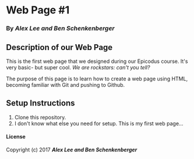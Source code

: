 # **Web Page #1**

### By _**Alex Lee and Ben Schenkenberger**_

## **Description of our Web Page**

This is the first web page that we designed during our Epicodus course. It's very basic- but super cool. _We are rockstars: can't you tell?_

The purpose of this page is to learn how to create a web page using HTML, becoming familiar with Git and pushing to Github.

## Setup Instructions ##

1. Clone this repository.
2. I don't know what else you need for setup. This is my first web page...

#### License

Copyright (c) 2017 _**Alex Lee and Ben Schenkenberger**_
